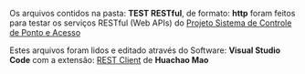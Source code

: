 

Os arquivos contidos na pasta: **TEST RESTful**, de formato: **http** foram feitos para testar os serviços RESTful (Web APIs) do [Projeto Sistema de Controle de Ponto e Acesso](https://github.com/DavidRufino/Sistema-de-Controle-Ponto-e-Acesso)

Estes arquivos foram lidos e editado através do Software: **Visual Studio Code** 
com a extensão: [REST Client](https://marketplace.visualstudio.com/items?itemName=humao.rest-client) de **Huachao Mao**



